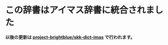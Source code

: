 # この辞書はアイマス辞書に統合されました

**以後の更新は [project-brightblue/skk-dict-imas](https://github.com/project-brightblue/skk-dict-imas) で行われます。**